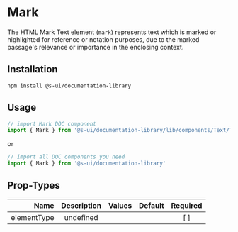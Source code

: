 # Mark
The HTML Mark Text element (`mark`) represents text which is marked or highlighted for reference or notation purposes, due to the marked passage&#39;s relevance or importance in the enclosing context.

## Installation
`npm install @s-ui/documentation-library`

## Usage

```js
// import Mark DOC component
import { Mark } from '@s-ui/documentation-library/lib/components/Text/Text.js'
```

or

```js
// import all DOC components you need
import { Mark } from '@s-ui/documentation-library'
```

## Prop-Types

| Name | Description | Values  | Default | Required |
| ---: |:---:| ---:| ---: |:---: |
| elementType | undefined | | |  [ ]  |
